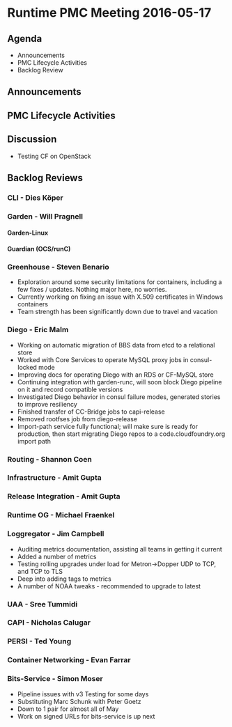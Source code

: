 # Runtime PMC Meeting 2016-05-17

## Agenda
* Announcements
* PMC Lifecycle Activities
* Backlog Review

## Announcements


## PMC Lifecycle Activities


## Discussion
* Testing CF on OpenStack

## Backlog Reviews

### CLI - Dies Köper

### Garden - Will Pragnell

#### Garden-Linux

#### Guardian (OCS/runC)

### Greenhouse - Steven Benario

- Exploration around some security limitations for containers, including a few fixes / updates. Nothing major here, no worries.
- Currently working on fixing an issue with X.509 certificates in Windows containers
- Team strength has been significantly down due to travel and vacation

### Diego - Eric Malm

- Working on automatic migration of BBS data from etcd to a relational store
- Worked with Core Services to operate MySQL proxy jobs in consul-locked mode
- Improving docs for operating Diego with an RDS or CF-MySQL store
- Continuing integration with garden-runc, will soon block Diego pipeline on it and record compatible versions
- Investigated Diego behavior in consul failure modes, generated stories to improve resiliency
- Finished transfer of CC-Bridge jobs to capi-release
- Removed rootfses job from diego-release
- Import-path service fully functional; will make sure is ready for production, then start migrating Diego repos to a code.cloudfoundry.org import path


### Routing - Shannon Coen

### Infrastructure - Amit Gupta

### Release Integration - Amit Gupta

### Runtime OG - Michael Fraenkel

### Loggregator - Jim Campbell
- Auditing metrics documentation, assisting all teams in getting it current
- Added a number of metrics
- Testing rolling upgrades under load for Metron->Dopper UDP to TCP, and TCP to TLS
- Deep into adding tags to metrics
- A number of NOAA tweaks - recommended to upgrade to latest

### UAA - Sree Tummidi

### CAPI - Nicholas Calugar

### PERSI - Ted Young

### Container Networking - Evan Farrar

### Bits-Service - Simon Moser

* Pipeline issues with v3 Testing for some days
* Substituting Marc Schunk with Peter Goetz
* Down to 1 pair for almost all of May
* Work on signed URLs for bits-service is up next 



